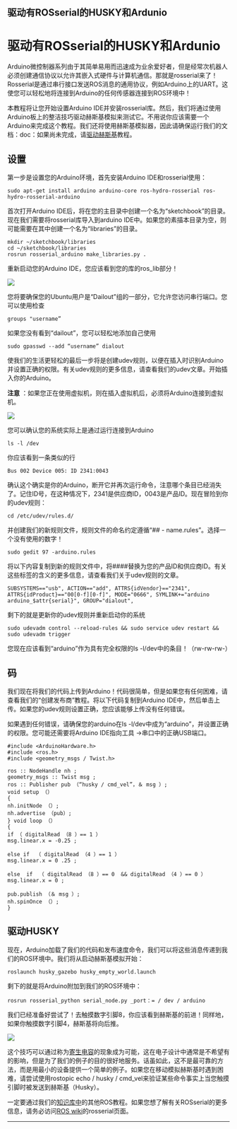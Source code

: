 ## 驱动有ROSserial的HUSKY和Ardunio

# 驱动有ROSserial的HUSKY和Ardunio

Arduino微控制器系列由于其简单易用而迅速成为业余爱好者，但是经常次机器人必须创建通信协议以允许其嵌入式硬件与计算机通信。那就是rosserial来了！Rosserial是通过串行接口发送ROS消息的通用协议，例如Arduino上的UART。这使您可以轻松地将连接到Arduino的任何传感器连接到ROS环境中！

本教程将让您开始设置Arduino IDE并安装rosserial库。然后，我们将通过使用Arduino板上的整洁技巧驱动赫斯基模拟来测试它。不用说你应该需要一个Arduino来完成这个教程。我们还将使用赫斯基模拟器，因此请确保运行我们的文档：doc：如果尚未完成，请[驱动赫斯基](http://www.clearpathrobotics.com/assets/guides/ros/DriveaHusky)教程。

## 设置


第一步是设置您的Arduino环境，首先安装Arduino IDE和rosserial使用：

	sudo apt-get install arduino arduino-core ros-hydro-rosserial ros-hydro-rosserial-arduino

首次打开Arduino IDE后，将在您的主目录中创建一个名为“sketchbook”的目录。现在我们需要将rosserial库导入到arduino IDE中。如果您的素描本目录为空，则可能需要在其中创建一个名为“libraries”的目录。

	mkdir ~/sketchbook/libraries
	cd ~/sketchbook/libraries
	rosrun rosserial_arduino make_libraries.py .

重新启动您的Arduino IDE，您应该看到您的库的ros_lib部分！

![](https://i.loli.net/2017/08/24/599e3474bde07.png)


您将要确保您的Ubuntu用户是“Dailout”组的一部分，它允许您访问串行端口。您可以使用检查

	groups "username”

如果您没有看到“dailout”，您可以轻松地添加自己使用

	
	sudo gpasswd --add “username” dialout

使我们的生活更轻松的最后一步将是创建udev规则，以便在插入时识别Arduino并设置正确的权限。有关udev规则的更多信息，请查看我们的udev文章。开始插入你的Arduino。

**注意** ：如果您正在使用虚拟机，则在插入虚拟机后，必须将Arduino连接到虚拟机。

![](ttps://i.loli.net/2017/08/24/599e353aa1a00.jpg)


您可以确认您的系统实际上是通过运行连接到Arduino

	ls -l /dev

你应该看到一条类似的行


	Bus 002 Device 005: ID 2341:0043

确认这个确实是你的Arduino，断开它并再次运行命令，注意哪个条目已经消失了。记住ID号，在这种情况下，2341是供应商ID，0043是产品ID。现在冒险到你的udev规则：

	cd /etc/udev/rules.d/

并创建我们的新规则文件，规则文件的命名约定遵循“## - name.rules”。选择一个没有使用的数字！

	sudo gedit 97 -arduino.rules


将以下内容复制到新的规则文件中，将####替换为您的产品ID和供应商ID。有关这些标签的含义的更多信息，请查看我们关于udev规则的文章。

	
	SUBSYSTEMS=="usb", ACTION=="add", ATTRS{idVendor}=="2341", ATTRS{idProduct}=="00[0-f][0-f]", MODE="0666", SYMLINK+="arduino arduino_$attr{serial}", GROUP="dialout",

剩下的就是更新你的udev规则并重新启动你的系统

	sudo udevadm control --reload-rules && sudo service udev restart && sudo udevadm trigger

您现在应该看到“arduino”作为具有完全权限的ls -l/dev中的条目！（rw-rw-rw-）

## 码

我们现在将我们的代码上传到Arduino！代码很简单，但是如果您有任何困难，请查看我们的“创建发布商”教程。将以下代码复制到Arduino IDE中，然后单击上传。如果您的udev规则设置正确，您应该能够上传没有任何错误。

如果遇到任何错误，请确保您的arduino在ls -l/dev中成为“arduino”，并设置正确的权限。您可能还需要将Arduino IDE指向工具 ->串口中的正确USB端口。

	#include <ArduinoHardware.h> 
	#include <ros.h>
	#include <geometry_msgs / Twist.h>

	ros :: NodeHandle nh ;
	geometry_msgs :: Twist msg ;
	ros :: Publisher pub （“husky / cmd_vel”，＆ msg ）;
	void setup （）
	{ 
	nh.initNode （）; 
	nh.advertise （pub）; 
	} void loop （）
	{ 
	if （ digitalRead （8 ）== 1 ） 
	msg.linear.x = -0.25 ;

	else if  （ digitalRead （4 ）== 1 ） 
	msg.linear.x = 0 .25 ;

	else  if  （ digitalRead （8 ）== 0  && digitalRead （4 ）== 0 ） 
	msg.linear.x = 0 ;

	pub.publish （＆ msg ）; 
	nh.spinOnce （）; 
	}

## 驱动HUSKY

现在，Arduino加载了我们的代码和发布速度命令，我们可以将这些消息传递到我们的ROS环境中。我们将从启动赫斯基模拟开始：

	roslaunch husky_gazebo husky_empty_world.launch

剩下的就是将Arduino附加到我们的ROS环境中：

	rosrun rosserial_python serial_node.py _port：= / dev / arduino

我们已经准备好尝试了！去触摸数字引脚8，你应该看到赫斯基的前进！同样地，如果你触摸数字引脚4，赫斯基将向后推。

![](https://i.loli.net/2017/08/24/599e375ddbeb3.jpg)

这个技巧可以通过称为[寄生电容](https://en.wikipedia.org/wiki/Parasitic_capacitance)的现象成为可能，这在电子设计中通常是不希望有的影响，但是为了我们的例子的目的很好地服务。话虽如此，这不是最可靠的方法，而是用最小的设备提供一个简单的例子。如果您在移动模拟赫斯基时遇到困难，请尝试使用rostopic echo / husky / cmd_vel来验证某些命令事实上当您触摸引脚时被发送到赫斯基（Husky）。

一定要通过我们的[知识库中](https://support.clearpathrobotics.com/hc/en-us)的其他ROS教程。如果您想了解有关ROSserial的更多信息，请务必访问[ROS wiki](http://wiki.ros.org/rosserial)的rosserial页面。

---